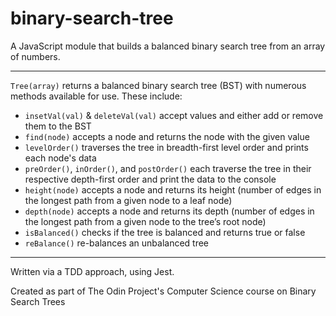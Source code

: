 # binary-search-tree

A JavaScript module that builds a balanced binary search tree from an array of numbers.

---

`Tree(array)` returns a balanced binary search tree (BST) with numerous methods available for use. These include:

- `insetVal(val)` & `deleteVal(val)` accept values and either add or remove them to the BST
- `find(node)` accepts a node and returns the node with the given value
- `levelOrder()` traverses the tree in breadth-first level order and prints each node's data
- `preOrder()`, `inOrder()`, and `postOrder()` each traverse the tree in their respective depth-first order and print the data to the console
- `height(node)` accepts a node and returns its height (number of edges in the longest path from a given node to a leaf node)
- `depth(node)` accepts a node and returns its depth (number of edges in the longest path from a given node to the tree’s root node)
- `isBalanced()` checks if the tree is balanced and returns true or false
- `reBalance()` re-balances an unbalanced tree

---

Written via a TDD approach, using Jest.

Created as part of The Odin Project's Computer Science course on Binary Search Trees
